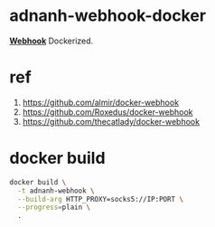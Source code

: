 # adnanh-webhook-docker

**[Webhook](https://github.com/adnanh/webhook)** Dockerized. 

# ref

1. https://github.com/almir/docker-webhook
2. https://github.com/Roxedus/docker-webhook
3. https://github.com/thecatlady/docker-webhook

# docker build

```bash
docker build \
  -t adnanh-webhook \
  --build-arg HTTP_PROXY=socks5://IP:PORT \
  --progress=plain \
  .
```
